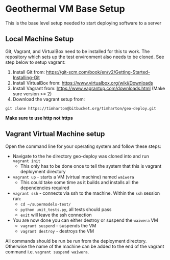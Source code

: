 # Geothermal VM Base Setup

This is the base level setup needed to start deploying software to a server

## Local Machine Setup
Git, Vagrant, and VirtualBox need to be installed for this to work. The repository which sets up the test environment also needs to be cloned. See step below to setup vagrant:

1. Install Git from: https://git-scm.com/book/en/v2/Getting-Started-Installing-Git
1. Install VirtualBox from: https://www.virtualbox.org/wiki/Downloads
1. Install Vagrant from: https://www.vagrantup.com/downloads.html (Make sure version >= 2)
1. Download the vagrant setup from:
```
git clone https://timharton@bitbucket.org/timharton/geo-deploy.git
```

**Make sure to use http not https**

## Vagrant Virtual Machine setup

Open the command line for your operating system and follow these steps:
- Navigate to the he directory geo-deploy was cloned into and run `vagrant init`
  - This only has to be done once to tell the system that this is vagrant deployment directory
- `vagrant up` - starts a VM (virtual machine) named `waiwera`
  - This could take some time as it builds and installs all the dependencies required
- `vagrant ssh` - connects via ssh to the machine. Within the `ssh` session run:
  - `cd ~/supermodels-test/`
  - `python unit_tests.py`, all tests should pass
  - `exit` will leave the ssh connection
- You are now done you can either destroy or suspend the `waiwera` VM
  - `vagrant suspend` - suspends the VM
  - `vagrant destroy` - destroys the VM

All commands should be run be run from the deployment directory. Otherwise the name of the machine can be added to the end of the vagrant command i.e. `vagrant suspend waiwera`.
